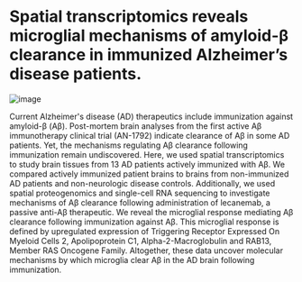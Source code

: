 # Spatial transcriptomics reveals microglial mechanisms of amyloid-β clearance in immunized Alzheimer’s disease patients.
![image](https://github.com/gatelabNW/AD_Vaccination/assets/87430776/53ccd930-89a0-4987-ad08-02af4cd8d2fc)

Current Alzheimer's disease (AD) therapeutics include immunization against amyloid-β (Aβ). Post-mortem brain analyses from the first active Aβ immunotherapy clinical trial (AN-1792) indicate clearance of Aβ in some AD patients. Yet, the mechanisms regulating Aβ clearance following immunization remain undiscovered. Here, we used spatial transcriptomics to study brain tissues from 13 AD patients actively immunized with Aβ. We compared actively immunized patient brains to brains from non-immunized AD patients and non-neurologic disease controls. Additionally, we used spatial proteogenomics and single-cell RNA sequencing to investigate mechanisms of Aβ clearance following administration of lecanemab, a passive anti-Aβ therapeutic. We reveal the microglial response mediating Aβ clearance following immunization against Aβ. This microglial response is defined by upregulated expression of Triggering Receptor Expressed On Myeloid Cells 2, Apolipoprotein C1, Alpha-2-Macroglobulin and RAB13, Member RAS Oncogene Family. Altogether, these data uncover molecular mechanisms by which microglia clear Aβ in the AD brain following immunization.
